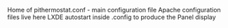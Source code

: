 Home of pithermostat.conf - main configuration file
Apache configuration files live here
LXDE autostart inside .config to produce the Panel display
